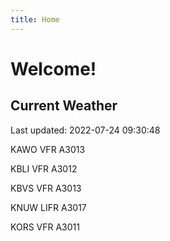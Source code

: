 ```yaml
---
title: Home
---
```

# Welcome!

## Current Weather

Last updated: 2022-07-24 09:30:48

KAWO VFR A3013

KBLI VFR A3012

KBVS VFR A3013

KNUW LIFR A3017

KORS VFR A3011


